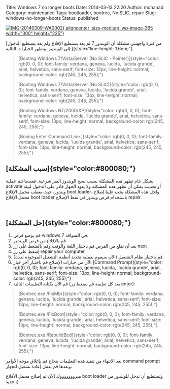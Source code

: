 Title: Windows 7 no longer boots
Date: 2014-03-13 22:20
Author: mohanad
Category: maintenance
Tags: bootloader, bootrec, No SLIC, repair
Slug: windows-no-longer-boots
Status: published

[![IMG-20140309-WA0002](http://mycodee.com/wp-content/uploads/2014/03/IMG-20140309-WA0002-300x225.jpg){.aligncenter .size-medium .wp-image-365 width="300" height="225"}](http://mycodee.com/wp-content/uploads/2014/03/IMG-20140309-WA0002.jpg)

[من فترة واجهتني مشكلة أن الويندوز 7 لم يعد يستطيع الإقلاع ولم يعد يستطيع الدخول إلى الويندوز، وتظهر الخيارات التالية:]{style="line-height: 1.6em;"}

> [Booting Windows 7/Vista/Server (No SLIC - Pointer)]{style="color: rgb(0, 0, 0); font-family: verdana, geneva, lucida, 'lucida grande', arial, helvetica, sans-serif; font-size: 13px; line-height: normal; background-color: rgb(245, 245, 255);"}
>
> [Booting Windows 7/Vista/Server (No SLIC)]{style="color: rgb(0, 0, 0); font-family: verdana, geneva, lucida, 'lucida grande', arial, helvetica, sans-serif; font-size: 13px; line-height: normal; background-color: rgb(245, 245, 255);"}
>
> [Booting Windows NT/2000/XP]{style="color: rgb(0, 0, 0); font-family: verdana, geneva, lucida, 'lucida grande', arial, helvetica, sans-serif; font-size: 13px; line-height: normal; background-color: rgb(245, 245, 255);"}
>
> [Booing Enter Command Line ]{style="color: rgb(0, 0, 0); font-family: verdana, geneva, lucida, 'lucida grande', arial, helvetica, sans-serif; font-size: 13px; line-height: normal; background-color: rgb(245, 245, 255);"}

[سبب المشكلة]{style="color:#800080;"} 
-------------------------------------

بشكل عام تظهر هذه المشكلة بسبب نسخ الويندوز الغير شرعية، فعندما تتم عملية activate أو تحديث يمكن أن تظهر هذه المشكلة ولا يعود الجهاز قادر على الدخول لبيئة ويندوز، حيث يعطب محمل الإقلاع boot loader، ولحل هذه المشكلة يجب علينا إصلاح محمل الإقلاع boot loader باستخدام قرص ويندوز في نمط الإصلاح repair.

 

[حل المشكلة]{style="color:#800080;"} 
------------------------------------

1.  قم بوضع قرص windows 7 في السواقة.
2.  قم بالإقلاع من قرص الويندوز.
3.  بعد أن تقلع من القرص قم باختيار اللغة والوقت وقم بالضغط على زر next
4.  إضغط على زر repair your computer
5.  (الآن سيقوم بعملية تحديد أنظمة التشغيل الموجودة لديك) قم باختيار نظام التشغيل.
6.  الآن من خيارات الإصلاح قم باختيار آخر خيار [Command Prompt]{style="color: rgb(0, 0, 0); font-family: verdana, geneva, lucida, 'lucida grande', arial, helvetica, sans-serif; font-size: 13px; line-height: normal; background-color: rgb(245, 245, 255);"}
7.  قم الآن بكتابة التعليمات التالية (بعد كل تعليمة قم بضغط زر enter):

> [Bootrec.exe /FixMbr]{style="color: rgb(0, 0, 0); font-family: verdana, geneva, lucida, 'lucida grande', arial, helvetica, sans-serif; font-size: 13px; line-height: normal; background-color: rgb(245, 245, 255);"}
>
> [Bootrec.exe /FixBoot]{style="color: rgb(0, 0, 0); font-family: verdana, geneva, lucida, 'lucida grande', arial, helvetica, sans-serif; font-size: 13px; line-height: normal; background-color: rgb(245, 245, 255);"}
>
> [Bootrec.exe /RebuildBcd]{style="color: rgb(0, 0, 0); font-family: verdana, geneva, lucida, 'lucida grande', arial, helvetica, sans-serif; font-size: 13px; line-height: normal; background-color: rgb(245, 245, 255);"}

بعد الانتهاء من تنفيذ هذه التعليمات بنجاح قم بإغلاق موجه الأوامر command prompt وبعدها قم بعمل إعادة تشغيل للجهاز.

مبروووووووك الآن تم إصلاح محمل الأقلاع boot loader وتستطيع أن تدخل للويندوز من جديد :)
